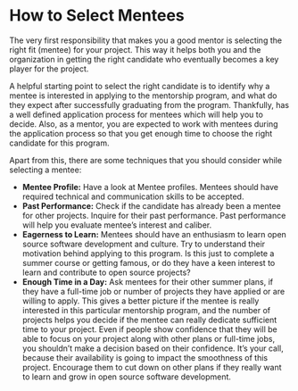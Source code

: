 # How to Select Mentees

The very first responsibility that makes you a good mentor is selecting the right fit (mentee) for your project. This way it helps both you and the organization in getting the right candidate who eventually becomes a key player for the project.

A helpful starting point to select the right candidate is to identify why a mentee is interested in applying to the mentorship program, and what do they expect after successfully graduating from the program. Thankfully, has a well defined application process for mentees which will help you to decide. Also, as a mentor, you are expected to work with mentees during the application process so that you get enough time to choose the right candidate for this program.

Apart from this, there are some techniques that you should consider while selecting a mentee:

* **Mentee Profile:** Have a look at Mentee profiles. Mentees should have required technical and communication skills to be accepted.
* **Past Performance:** Check if the candidate has already been a mentee for other projects. Inquire for their past performance. Past performance will help you evaluate mentee’s interest and caliber.
* **Eagerness to Learn:** Mentees should have an enthusiasm to learn open source software development and culture. Try to understand their motivation behind applying to this program. Is this just to complete a summer course or getting famous, or do they have a keen interest to learn and contribute to open source projects?
* **Enough Time in a Day:** Ask mentees for their other summer plans, if they have a full-time job or number of projects they have applied or are willing to apply. This gives a better picture if the mentee is really interested in this particular mentorship program, and the number of projects helps you decide if the mentee can really dedicate sufficient time to your project. Even if people show confidence that they will be able to focus on your project along with other plans or full-time jobs, you shouldn’t make a decision based on their confidence. It’s your call, because their availability is going to impact the smoothness of this project. Encourage them to cut down on other plans if they really want to learn and grow in open source software development.
